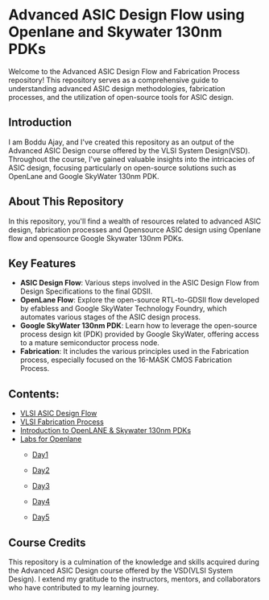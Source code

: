 # Advanced ASIC Design Flow using Openlane and Skywater 130nm PDKs

Welcome to the Advanced ASIC Design Flow and Fabrication Process repository! This repository serves as a comprehensive guide to understanding advanced ASIC design methodologies, fabrication processes, and the utilization of open-source tools for ASIC design.

## Introduction

I am Boddu Ajay, and I've created this repository as an output of the Advanced ASIC Design course offered by the VLSI System Design(VSD). Throughout the course, I've gained valuable insights into the intricacies of ASIC design, focusing particularly on open-source solutions such as OpenLane and Google SkyWater 130nm PDK.

## About This Repository

In this repository, you'll find a wealth of resources related to advanced ASIC design, fabrication processes and Opensource ASIC design using Openlane flow and opensource Google Skywater 130nm PDKs. 

## Key Features

- **ASIC Design Flow**: Various steps involved in the ASIC Design Flow from Design Specifications to the final GDSII.
- **OpenLane Flow**: Explore the open-source RTL-to-GDSII flow developed by efabless and Google SkyWater Technology Foundry, which automates various stages of the ASIC design process.
- **Google SkyWater 130nm PDK**: Learn how to leverage the open-source process design kit (PDK) provided by Google SkyWater, offering access to a mature semiconductor process node.
- **Fabrication**: It includes the various principles used in the Fabrication process, especially focused on the 16-MASK CMOS Fabrication Process.

## Contents:
- [VLSI ASIC Design Flow](#intro)
- [VLSI Fabrication Process](#fabri)
- [Introduction to OpenLANE & Skywater 130nm PDKs](#intro-to-openlane)
- [Labs for Openlane](#lab-openlane)
    - [Day1](https://github.com/ajayboddu-2006/Advanced_ASIC_Design_Flow_using_OpenLANE_Skywater-PDKs/blob/main/OpenLANE%20Flow%20(Labs)/Day1/Day1.md)
    
    - [Day2](https://github.com/ajayboddu-2006/Advanced_ASIC_Design_Flow_using_OpenLANE_Skywater-PDKs/blob/main/OpenLANE%20Flow%20(Labs)/Day2/Day2.md)
    - [Day3](#dcuvjk)
    - [Day4](#cvjk)
    - [Day5](#vbkl)

## Course Credits

This repository is a culmination of the knowledge and skills acquired during the Advanced ASIC Design course offered by the VSD(VLSI System Design). I extend my gratitude to the instructors, mentors, and collaborators who have contributed to my learning journey.

